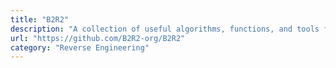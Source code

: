```yaml
---
title: "B2R2"
description: "A collection of useful algorithms, functions, and tools for binary analysis."
url: "https://github.com/B2R2-org/B2R2"
category: "Reverse Engineering"
---
```

